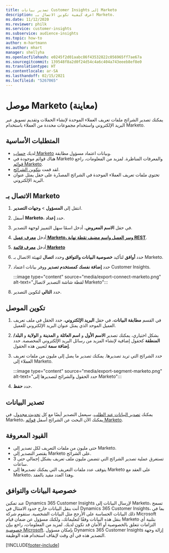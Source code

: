```yaml
---
title: تصدير بيانات Customer Insights إلى Marketo
description: اعرف كيفية تكوين الاتصال بـ Marketo.
ms.date: 11/12/2020
ms.reviewer: philk
ms.service: customer-insights
ms.subservice: audience-insights
ms.topic: how-to
author: m-hartmann
ms.author: mhart
manager: shellyha
ms.openlocfilehash: e0245f2d01aabc86f43532822c056965ff7ae67a
ms.sourcegitcommit: 139548f8a2d0f24d54c4a6c404a743eeeb8ef8e0
ms.translationtype: HT
ms.contentlocale: ar-SA
ms.lasthandoff: 02/15/2021
ms.locfileid: "5267065"
---
```

# <a name="connector-for-marketo-preview"></a>موصل Marketo (معاينة)

يمكنك تصدير الشرائح ملفات تعريف العملاء الموحدة لإنشاء الحملات وتقديم تسويق عبر البريد الإلكتروني واستخدام مجموعات محددة من العملاء باستخدام Marketo.

## <a name="prerequisites"></a>المتطلبات الأساسية

-   لديك [حساب Marketo](https://login.marketo.com/) وبيانات اعتماد مسؤول مطابقة.
-   هناك قوائم موجودة في Marketo والمعرفات المناظرة. لمزيد من المعلومات، راجع [قوائم Marketo](https://docs.marketo.com/display/public/DOCS/Understanding+Static+Lists).
-   لقد قمت [بتكوين الشرائح](segments.md).
-   تحتوي ملفات تعريف العملاء الموحدة في الشرائح المصدّرة على حقل يمثل عنوان البريد الإلكتروني.

## <a name="connect-to-marketo"></a>الاتصال بـ Marketo

1. انتقل إلى **المسؤول** > **وجهات التصدير**.

1. أسفل **Marketo**، حدد **إعداد**.

1. في حقل **الاسم المعروض**، أدخل اسمًا سهل التمييز لوجهة التصدير.

1. أدخل **[معرف عميل Marketo، وسر العميل واسم مضيف نقطة نهاية REST](https://developers.marketo.com/rest-api/authentication/)**.

1. أدخل **[معرف قائمة Marketo](https://docs.marketo.com/display/public/DOCS/Understanding+Static+Lists)** 

1. حدد **أوافق** لتأكيد **خصوصية البيانات والتوافق‬** وحدد **اتصال** لتهيئة الاتصال بـ Marketo.

1. حدد **إضافة نفسك كمستخدم تصدير** ووفر بيانات اعتماد Customer Insights.

   :::image type="content" source="media/export-connect-marketo.png" alt-text="لقطة شاشة التصدير لاتصال Marketo":::

1. حدد **التالي** لتكوين التصدير.

## <a name="configure-the-connector"></a>تكوين الموصل

1. في القسم **مطابقة البيانات**، في حقل **البريد الإلكتروني**، حدد الحقل في ملف تعريف العميل الموحد الذي يمثل عنوان البريد الإلكتروني للعميل. 

1. بشكل اختياري، يمكنك تصدير **الاسم الأول** و **اسم العائلة** و **المدينة** و **الولاية** و **البلد/المنطقة** كحقول إضافية لإنشاء المزيد من رسائل البريد الإلكتروني المخصصة. حدد **إضافة سمة** لتعيين هذه الحقول.

1. حدد الشرائح التي تريد تصديرها. يمكنك تصدير ما يصل إلى مليون من ملفات تعريف العملاء إلى Marketo.

   :::image type="content" source="media/export-segment-marketo.png" alt-text="حدد الحقول والشرائح لتصديرها إلى Marketo":::

1. حدد **حفظ**.

## <a name="export-the-data"></a>تصدير البيانات

يمكنك [تصدير البيانات عند الطلب](export-destinations.md). سيعمل التصدير أيضًا مع كل [تحديث مجدول](system.md#schedule-tab). في Marketo، يمكنك الآن البحث عن الشرائح أسفل [قوائم Marketo](ttps://docs.marketo.com/display/public/DOCS/Understanding+Static+Lists).

## <a name="known-limitations"></a>القيود المعروفة

- حتى مليون من ملفات التعريف لكل تصدير إلى Marketo.
- يقتصر التصدير إلى Marketo على الشرائح.
- تستغرق عملية تصدير الشرائح التي تتضمن مليون ملف تعريف بشكل إجمالي حتى 3 ساعات. 
- يتوقف عدد ملفات التعريف التي يمكنك تصديرها إلى Marketo على العقد مع Marketo، وهذا العدد مقيد بالعقد.

## <a name="data-privacy-and-compliance"></a>خصوصية البيانات والتوافق

عند تمكين Dynamics 365 Customer Insights لإرسال البيانات إلى Marketo، تسمح أنت بنقل البيانات خارج حدود الامتثال في Dynamics 365 Customer Insights، بما في ذلك البيانات الحساسة على الأرجح مثل البيانات الشخصية. ستقوم شركة Microsoft بنقل هذه البيانات وفقًا لتعليماتك، ولكنك مسؤول عن ضمان قيام Marketo بتلبية أي التزامات تتعلق بالخصوصية أو الأمان قد تكون لديك. لمزيد من المعلومات، راجع [بيان خصوصية Microsoft](https://go.microsoft.com/fwlink/?linkid=396732).
بإمكان مسؤول Dynamics 365 Customer Insights إزالة وجهة التصدير هذه في أي وقت لإيقاف استخدام هذه الوظيفة.


[!INCLUDE[footer-include](../includes/footer-banner.md)]